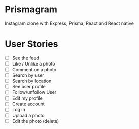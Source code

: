 # Prismagram

Instagram clone with Express, Prisma, React and React native

# User Stories

- [ ] See the feed
- [ ] Like / Unlike a photo
- [ ] Comment on a photo
- [ ] Search by user
- [ ] Search by location
- [ ] See user profile
- [ ] Follow/unfollow User
- [ ] Edit my profile
- [ ] Create account
- [ ] Log in
- [ ] Upload a photo
- [ ] Edit the photo (delete)